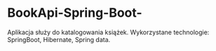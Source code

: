 # BookApi-Spring-Boot-

Aplikacja służy do katalogowania książek. Wykorzystane technologie: SpringBoot, Hibernate, Spring data.

